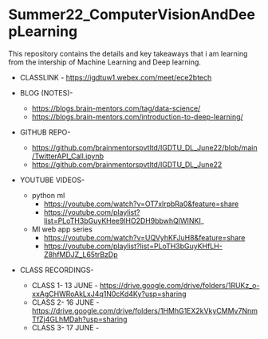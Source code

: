 # Summer22_ComputerVisionAndDeepLearning
This repository contains the details and key takeaways that i am learning from the intership of Machine Learning and Deep learning.

- CLASSLINK - https://igdtuw1.webex.com/meet/ece2btech

- BLOG (NOTES)-
  - https://blogs.brain-mentors.com/tag/data-science/
  - https://blogs.brain-mentors.com/introduction-to-deep-learning/
  
- GITHUB REPO- 
  - https://github.com/brainmentorspvtltd/IGDTU_DL_June22/blob/main/TwitterAPI_Call.ipynb
  - https://github.com/brainmentorspvtltd/IGDTU_DL_June22

- YOUTUBE VIDEOS-
  - python ml
    - https://youtube.com/watch?v=OT7xlrpbRa0&feature=share
    - https://youtube.com/playlist?list=PLoTH3bGuyKHee9lHO2DH9bbwhQlWINKI_
  - Ml web app series
    - https://youtube.com/watch?v=UQVyhKFJuH8&feature=share
    - https://youtube.com/playlist?list=PLoTH3bGuyKHfLH-Z8hfMDJZ_L65trBzDp

- CLASS RECORDINGS-
  - CLASS 1- 13 JUNE - https://drive.google.com/drive/folders/1RUKz_o-xxAgCHWRoAkLxJ4q1N0cKd4Ky?usp=sharing
  - CLASS 2- 16 JUNE - https://drive.google.com/drive/folders/1HMhG1EX2kVkyCMMv7NnmTfZj4GLhMDah?usp=sharing
  - CLASS 3- 17 JUNE -
